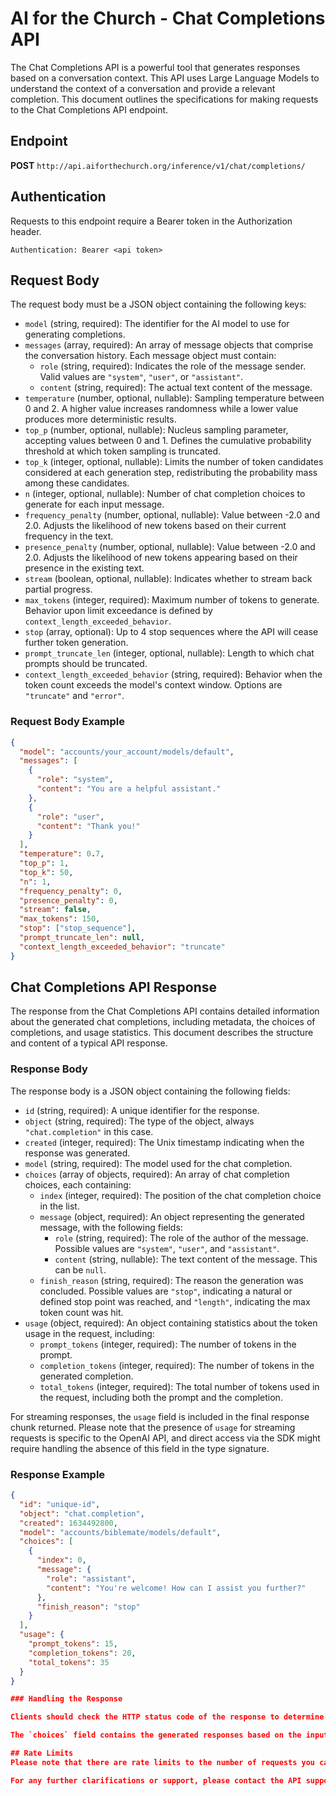 # AI for the Church - Chat Completions API

The Chat Completions API is a powerful tool that generates responses based on a conversation context. This API uses Large Language Models to understand the context of a conversation and provide a relevant completion. This document outlines the specifications for making requests to the Chat Completions API endpoint.

## Endpoint

**POST** `http://api.aiforthechurch.org/inference/v1/chat/completions/`

## Authentication

Requests to this endpoint require a Bearer token in the Authorization header.

```
Authentication: Bearer <api token>
```

## Request Body

The request body must be a JSON object containing the following keys:

- `model` (string, required): The identifier for the AI model to use for generating completions.
- `messages` (array, required): An array of message objects that comprise the conversation history. Each message object must contain:
  - `role` (string, required): Indicates the role of the message sender. Valid values are `"system"`, `"user"`, or `"assistant"`.
  - `content` (string, required): The actual text content of the message.
- `temperature` (number, optional, nullable): Sampling temperature between 0 and 2. A higher value increases randomness while a lower value produces more deterministic results.
- `top_p` (number, optional, nullable): Nucleus sampling parameter, accepting values between 0 and 1. Defines the cumulative probability threshold at which token sampling is truncated.
- `top_k` (integer, optional, nullable): Limits the number of token candidates considered at each generation step, redistributing the probability mass among these candidates.
- `n` (integer, optional, nullable): Number of chat completion choices to generate for each input message.
- `frequency_penalty` (number, optional, nullable): Value between -2.0 and 2.0. Adjusts the likelihood of new tokens based on their current frequency in the text.
- `presence_penalty` (number, optional, nullable): Value between -2.0 and 2.0. Adjusts the likelihood of new tokens appearing based on their presence in the existing text.
- `stream` (boolean, optional, nullable): Indicates whether to stream back partial progress.
- `max_tokens` (integer, required): Maximum number of tokens to generate. Behavior upon limit exceedance is defined by `context_length_exceeded_behavior`.
- `stop` (array, optional): Up to 4 stop sequences where the API will cease further token generation.
- `prompt_truncate_len` (integer, optional, nullable): Length to which chat prompts should be truncated.
- `context_length_exceeded_behavior` (string, required): Behavior when the token count exceeds the model's context window. Options are `"truncate"` and `"error"`.

### Request Body Example

```json
{
  "model": "accounts/your_account/models/default",
  "messages": [
    {
      "role": "system",
      "content": "You are a helpful assistant."
    },
    {
      "role": "user",
      "content": "Thank you!"
    }
  ],
  "temperature": 0.7,
  "top_p": 1,
  "top_k": 50,
  "n": 1,
  "frequency_penalty": 0,
  "presence_penalty": 0,
  "stream": false,
  "max_tokens": 150,
  "stop": ["stop_sequence"],
  "prompt_truncate_len": null,
  "context_length_exceeded_behavior": "truncate"
}
```

## Chat Completions API Response

The response from the Chat Completions API contains detailed information about the generated chat completions, including metadata, the choices of completions, and usage statistics. This document describes the structure and content of a typical API response.

### Response Body

The response body is a JSON object containing the following fields:

- `id` (string, required): A unique identifier for the response.
- `object` (string, required): The type of the object, always `"chat.completion"` in this case.
- `created` (integer, required): The Unix timestamp indicating when the response was generated.
- `model` (string, required): The model used for the chat completion.
- `choices` (array of objects, required): An array of chat completion choices, each containing:
  - `index` (integer, required): The position of the chat completion choice in the list.
  - `message` (object, required): An object representing the generated message, with the following fields:
    - `role` (string, required): The role of the author of the message. Possible values are `"system"`, `"user"`, and `"assistant"`.
    - `content` (string, nullable): The text content of the message. This can be `null`.
  - `finish_reason` (string, required): The reason the generation was concluded. Possible values are `"stop"`, indicating a natural or defined stop point was reached, and `"length"`, indicating the max token count was hit.
- `usage` (object, required): An object containing statistics about the token usage in the request, including:
  - `prompt_tokens` (integer, required): The number of tokens in the prompt.
  - `completion_tokens` (integer, required): The number of tokens in the generated completion.
  - `total_tokens` (integer, required): The total number of tokens used in the request, including both the prompt and the completion.

For streaming responses, the `usage` field is included in the final response chunk returned. Please note that the presence of `usage` for streaming requests is specific to the OpenAI API, and direct access via the SDK might require handling the absence of this field in the type signature.

### Response Example

```json
{
  "id": "unique-id",
  "object": "chat.completion",
  "created": 1634492800,
  "model": "accounts/biblemate/models/default",
  "choices": [
    {
      "index": 0,
      "message": {
        "role": "assistant",
        "content": "You're welcome! How can I assist you further?"
      },
      "finish_reason": "stop"
    }
  ],
  "usage": {
    "prompt_tokens": 15,
    "completion_tokens": 20,
    "total_tokens": 35
  }
}

### Handling the Response

Clients should check the HTTP status code of the response to determine if the request was successful. A 200 OK status indicates success, while a 4xx code denotes a client error (e.g., 400 Bad Request for invalid request syntax or 401 Unauthorized for authentication issues), and a 5xx status points to a server-side error.

The `choices` field contains the generated responses based on the input conversation context, and clients can select any choice for their next interaction. The `usage` field helps in tracking and analyzing the token usage for optimization and billing purposes.

## Rate Limits
Please note that there are rate limits to the number of requests you can make to the endpoint. Exceeding these limits may result in your API access being temporarily blocked.

For any further clarifications or support, please contact the API support team.
